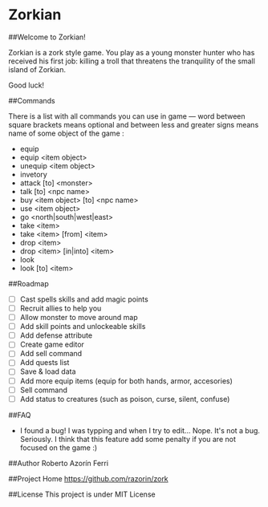 # Zorkian
##Welcome to Zorkian!

Zorkian is a zork style game. You play as a young monster hunter who has received his first job: killing a troll that threatens the tranquility of the small island of Zorkian.

Good luck!

##Commands

There is a list with all commands you can use in game — word between square brackets means optional and between less and greater signs means name of some object of the game :

* equip
* equip \<item object>
* unequip \<item object>
* invetory
* attack [to] \<monster>
* talk [to] \<npc name>
* buy \<item object> [to] \<npc name>
* use \<item object>
* go \<north|south|west|east>
* take \<item>
* take \<item> [from] \<item>
* drop \<item>
* drop \<item> [in|into] \<item>
* look
* look [to] \<item>

##Roadmap
- [ ] Cast spells skills and add magic points
- [ ] Recruit allies to help you
- [ ] Allow monster to move around map
- [ ] Add skill points and unlockeable skills
- [ ] Add defense attribute
- [ ] Create game editor
- [ ] Add sell command
- [ ] Add quests list
- [ ] Save & load data
- [ ] Add more equip items (equip for both hands, armor, accesories)
- [ ] Sell command
- [ ] Add status to creatures (such as poison, curse, silent, confuse)

##FAQ
- I found a bug! I was typping and when I try to edit...
Nope. It's not a bug. Seriously. I think that this feature add some penalty if you are not focused on the game :)

##Author
Roberto Azorín Ferri

##Project Home
https://github.com/razorin/zork

##License
This project is under MIT License
